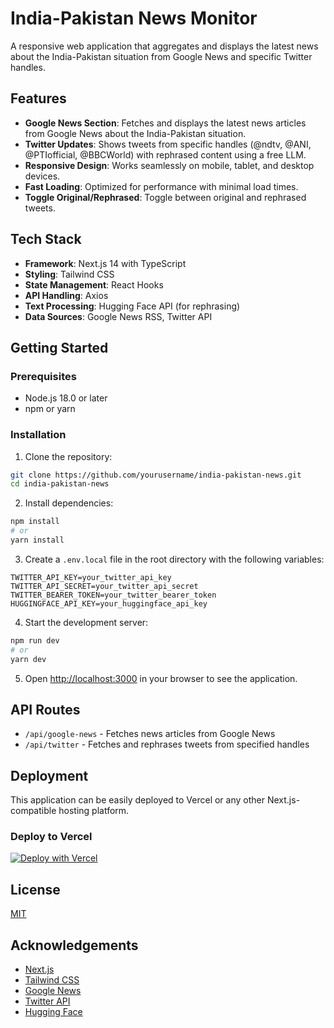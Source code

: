 # India-Pakistan News Monitor

A responsive web application that aggregates and displays the latest news about the India-Pakistan situation from Google News and specific Twitter handles.

## Features

- **Google News Section**: Fetches and displays the latest news articles from Google News about the India-Pakistan situation.
- **Twitter Updates**: Shows tweets from specific handles (@ndtv, @ANI, @PTIofficial, @BBCWorld) with rephrased content using a free LLM.
- **Responsive Design**: Works seamlessly on mobile, tablet, and desktop devices.
- **Fast Loading**: Optimized for performance with minimal load times.
- **Toggle Original/Rephrased**: Toggle between original and rephrased tweets.

## Tech Stack

- **Framework**: Next.js 14 with TypeScript
- **Styling**: Tailwind CSS
- **State Management**: React Hooks
- **API Handling**: Axios
- **Text Processing**: Hugging Face API (for rephrasing)
- **Data Sources**: Google News RSS, Twitter API

## Getting Started

### Prerequisites

- Node.js 18.0 or later
- npm or yarn

### Installation

1. Clone the repository:
```bash
git clone https://github.com/yourusername/india-pakistan-news.git
cd india-pakistan-news
```

2. Install dependencies:
```bash
npm install
# or
yarn install
```

3. Create a `.env.local` file in the root directory with the following variables:
```
TWITTER_API_KEY=your_twitter_api_key
TWITTER_API_SECRET=your_twitter_api_secret
TWITTER_BEARER_TOKEN=your_twitter_bearer_token
HUGGINGFACE_API_KEY=your_huggingface_api_key
```

4. Start the development server:
```bash
npm run dev
# or
yarn dev
```

5. Open [http://localhost:3000](http://localhost:3000) in your browser to see the application.

## API Routes

- `/api/google-news` - Fetches news articles from Google News
- `/api/twitter` - Fetches and rephrases tweets from specified handles

## Deployment

This application can be easily deployed to Vercel or any other Next.js-compatible hosting platform.

### Deploy to Vercel

[![Deploy with Vercel](https://vercel.com/button)](https://vercel.com/new/git/external?repository-url=https://github.com/yourusername/india-pakistan-news)

## License

[MIT](LICENSE)

## Acknowledgements

- [Next.js](https://nextjs.org/)
- [Tailwind CSS](https://tailwindcss.com/)
- [Google News](https://news.google.com/)
- [Twitter API](https://developer.twitter.com/en/docs/twitter-api)
- [Hugging Face](https://huggingface.co/)
